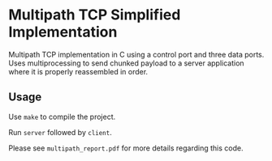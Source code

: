 # Multipath TCP Simplified Implementation
Multipath TCP implementation in C using a control port and three data ports.
Uses multiprocessing to send chunked payload to a server application where
it is properly reassembled in order.

## Usage
Use `make` to compile the project. 

Run `server` followed by `client`.


Please see `multipath_report.pdf` for more details regarding this code.
